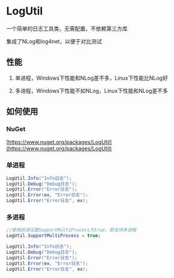 # LogUtil

一个简单的日志工具类，无需配置，不依赖第三方库

集成了NLog和log4net，以便于对比测试

## 性能

1. 单进程，Windows下性能和NLog差不多，Linux下性能比NLog好

2. 多进程，Windows下性能不如NLog，Linux下性能和NLog差不多

## 如何使用

### NuGet

[https://www.nuget.org/packages/LogUtil](https://www.nuget.org/packages/LogUtil)

### 单进程

```C#
LogUtil.Info("Info日志");
LogUtil.Debug("Debug日志");
LogUtil.Error("Error日志");
LogUtil.Error(ex, "Error日志");
LogUtil.Error("Error日志", ex);
```

### 多进程

```C#
//使用前请设置SupportMultiProcess为true，即支持多进程
LogUtil.SupportMultiProcess = true;
```

```C#
LogUtil.Info("Info日志");
LogUtil.Debug("Debug日志");
LogUtil.Error("Error日志");
LogUtil.Error(ex, "Error日志");
LogUtil.Error("Error日志", ex);
```
